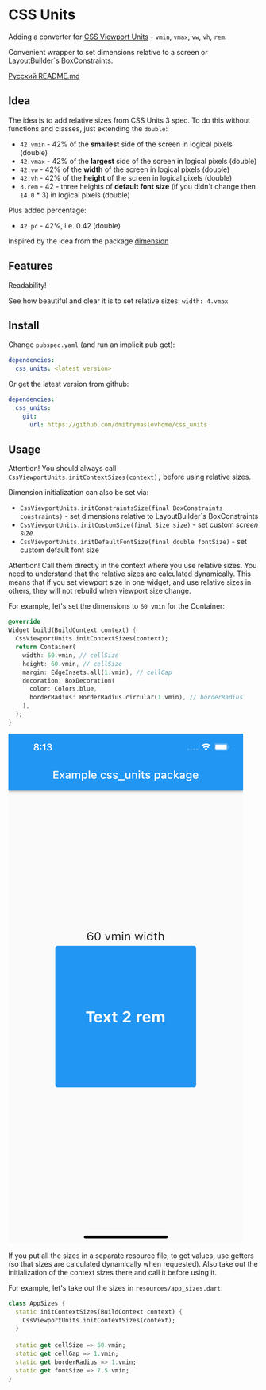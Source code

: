 # CSS Units

Adding a converter for [CSS Viewport Units](https://alligator.io/css/viewport-units/) - `vmin`, `vmax`, `vw`, `vh`, `rem`.

Convenient wrapper to set dimensions relative to a screen
or LayoutBuilder`s BoxConstraints.

[Русский README.md](README.ru.md)

## Idea

The idea is to add relative sizes from CSS Units 3 spec.
To do this without functions and classes, just extending the `double`:

- `42.vmin` - 42% of the **smallest** side of the screen in logical pixels (double)
- `42.vmax` - 42% of the **largest** side of the screen in logical pixels (double)
- `42.vw` - 42% of the **width** of the screen in logical pixels (double)
- `42.vh` - 42% of the **height** of the screen in logical pixels (double)
- `3.rem` - 42 - three heights of **default font size** (if you didn't change then `14.0` * 3) in logical pixels (double)

Plus added percentage:

- `42.pc` - 42%, i.e. 0.42  (double)

Inspired by the idea from the package [dimension](https://pub.dev/packages/dimension)

## Features

Readability!

See how beautiful and clear it is to set relative sizes: `width: 4.vmax`

## Install

Change `pubspec.yaml` (and run an implicit pub get):

```yaml
dependencies:
  css_units: <latest_version>
```

Or get the latest version from github:

```yaml
dependencies:
  css_units:
    git:
      url: https://github.com/dmitrymaslovhome/css_units
```

## Usage

Attention! You should always call `CssViewportUnits.initContextSizes(context);`
before using relative sizes.

Dimension initialization can also be set via:

- `CssViewportUnits.initConstraintsSize(final BoxConstraints constraints)` - set dimensions relative to LayoutBuilder`s BoxConstraints
- `CssViewportUnits.initCustomSize(final Size size)` - set custom *screen size*
- `CssViewportUnits.initDefaultFontSize(final double fontSize)` - set custom default font size

Attention! Call them directly in the context where you use relative sizes.
You need to understand that the relative sizes are calculated dynamically.
This means that if you set viewport size in one widget, and use relative sizes in others,
they will not rebuild when viewport size change.

For example, let's set the dimensions to `60 vmin` for the Container:

```dart
@override
Widget build(BuildContext context) {
  CssViewportUnits.initContextSizes(context);
  return Container(
    width: 60.vmin, // cellSize
    height: 60.vmin, // cellSize
    margin: EdgeInsets.all(1.vmin), // cellGap
    decoration: BoxDecoration(
      color: Colors.blue,
      borderRadius: BorderRadius.circular(1.vmin), // borderRadius
    ),
  );
}
```

![](.github/example.png)

If you put all the sizes in a separate resource file, to get values,
use getters (so that sizes are calculated dynamically when requested).
Also take out the initialization of the context sizes there and call it before using it.

For example, let's take out the sizes in `resources/app_sizes.dart`:

```dart
class AppSizes {
  static initContextSizes(BuildContext context) {
    CssViewportUnits.initContextSizes(context);
  }

  static get cellSize => 60.vmin;
  static get cellGap => 1.vmin;
  static get borderRadius => 1.vmin;
  static get fontSize => 7.5.vmin;
}
```
